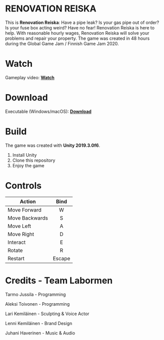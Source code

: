 
# RENOVATION REISKA
This is **Renovation Reiska**: Have a pipe leak? Is your gas pipe out of order? Is your fuse box acting weird? Have no fear! Renovation Reiska is here to help. With reasonable hourly wages, Renovation Reiska will solve your problems and repair your property. The game was created in 48 hours during the Global Game Jam / Finnish Game Jam 2020.

# Watch

Gameplay video: [**Watch**]()

# Download

Executable (Windows/macOS): [**Download**]()

# Build

The game was created with **Unity 2019.3.0f6**.

 1. Install Unity
 2. Clone this repository
 3. Enjoy the game

# Controls

| Action        | Bind          |
| ------------- |:-------------:|
| Move Forward | W |
| Move Backwards | S |
| Move Left | A |
| Move Right | D |
| Interact | E |
| Rotate | R |
| Restart | Escape |

# Credits - Team Labormen

Tarmo Jussila - Programming

Aleksi Toivonen - Programming

Lari Kemiläinen - Sculpting & Voice Actor

Lenni Kemiläinen - Brand Design

Juhani Haverinen - Music & Audio

